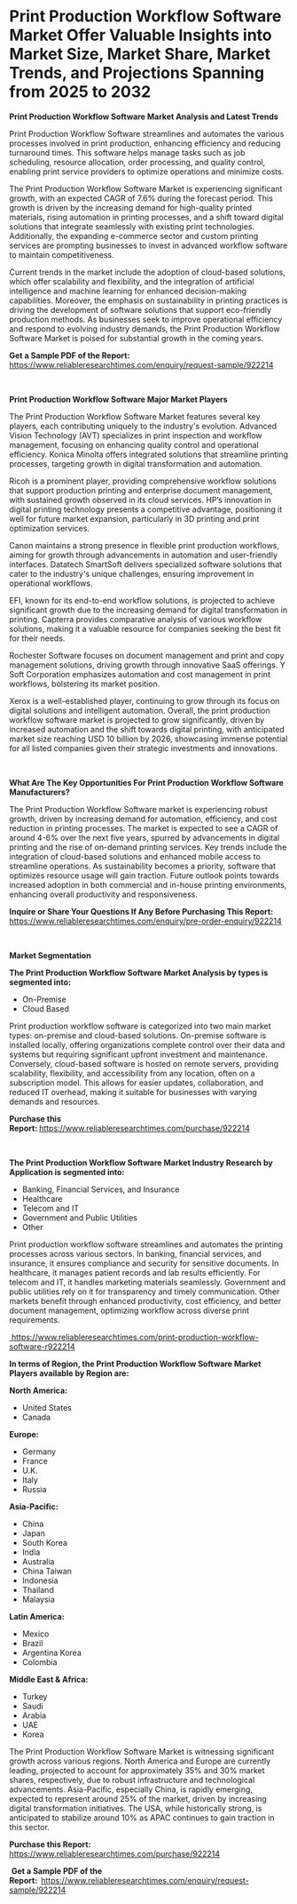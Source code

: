 <p><h1>Print Production Workflow Software Market Offer Valuable Insights into Market Size, Market Share, Market Trends, and Projections Spanning from 2025 to 2032</h1></p><p><strong>Print Production Workflow Software Market Analysis and Latest Trends</strong></p>
<p><p>Print Production Workflow Software streamlines and automates the various processes involved in print production, enhancing efficiency and reducing turnaround times. This software helps manage tasks such as job scheduling, resource allocation, order processing, and quality control, enabling print service providers to optimize operations and minimize costs.</p><p>The Print Production Workflow Software Market is experiencing significant growth, with an expected CAGR of 7.6% during the forecast period. This growth is driven by the increasing demand for high-quality printed materials, rising automation in printing processes, and a shift toward digital solutions that integrate seamlessly with existing print technologies. Additionally, the expanding e-commerce sector and custom printing services are prompting businesses to invest in advanced workflow software to maintain competitiveness.</p><p>Current trends in the market include the adoption of cloud-based solutions, which offer scalability and flexibility, and the integration of artificial intelligence and machine learning for enhanced decision-making capabilities. Moreover, the emphasis on sustainability in printing practices is driving the development of software solutions that support eco-friendly production methods. As businesses seek to improve operational efficiency and respond to evolving industry demands, the Print Production Workflow Software Market is poised for substantial growth in the coming years.</p></p>
<p><strong>Get a Sample PDF of the Report:&nbsp;</strong> <a href="https://www.reliableresearchtimes.com/enquiry/request-sample/922214?utm_campaign=3107&utm_medium=2&utm_source=Github&utm_content=ia&utm_term=18042025&utm_id=print-production-workflow-software">https://www.reliableresearchtimes.com/enquiry/request-sample/922214</a></p>
<p>&nbsp;</p>
<p><strong>Print Production Workflow Software Major Market Players</strong></p>
<p><p>The Print Production Workflow Software Market features several key players, each contributing uniquely to the industry's evolution. Advanced Vision Technology (AVT) specializes in print inspection and workflow management, focusing on enhancing quality control and operational efficiency. Konica Minolta offers integrated solutions that streamline printing processes, targeting growth in digital transformation and automation.</p><p>Ricoh is a prominent player, providing comprehensive workflow solutions that support production printing and enterprise document management, with sustained growth observed in its cloud services. HP’s innovation in digital printing technology presents a competitive advantage, positioning it well for future market expansion, particularly in 3D printing and print optimization services.</p><p>Canon maintains a strong presence in flexible print production workflows, aiming for growth through advancements in automation and user-friendly interfaces. Datatech SmartSoft delivers specialized software solutions that cater to the industry's unique challenges, ensuring improvement in operational workflows.</p><p>EFI, known for its end-to-end workflow solutions, is projected to achieve significant growth due to the increasing demand for digital transformation in printing. Capterra provides comparative analysis of various workflow solutions, making it a valuable resource for companies seeking the best fit for their needs.</p><p>Rochester Software focuses on document management and print and copy management solutions, driving growth through innovative SaaS offerings. Y Soft Corporation emphasizes automation and cost management in print workflows, bolstering its market position.</p><p>Xerox is a well-established player, continuing to grow through its focus on digital solutions and intelligent automation. Overall, the print production workflow software market is projected to grow significantly, driven by increased automation and the shift towards digital printing, with anticipated market size reaching USD 10 billion by 2026, showcasing immense potential for all listed companies given their strategic investments and innovations.</p></p>
<p>&nbsp;</p>
<p><strong>What Are The Key Opportunities For Print Production Workflow Software Manufacturers?</strong></p>
<p><p>The Print Production Workflow Software market is experiencing robust growth, driven by increasing demand for automation, efficiency, and cost reduction in printing processes. The market is expected to see a CAGR of around 4-6% over the next five years, spurred by advancements in digital printing and the rise of on-demand printing services. Key trends include the integration of cloud-based solutions and enhanced mobile access to streamline operations. As sustainability becomes a priority, software that optimizes resource usage will gain traction. Future outlook points towards increased adoption in both commercial and in-house printing environments, enhancing overall productivity and responsiveness.</p></p>
<p><strong>Inquire or Share Your Questions If Any Before Purchasing This Report:</strong> <a href="https://www.reliableresearchtimes.com/enquiry/pre-order-enquiry/922214?utm_campaign=3107&utm_medium=2&utm_source=Github&utm_content=ia&utm_term=18042025&utm_id=print-production-workflow-software">https://www.reliableresearchtimes.com/enquiry/pre-order-enquiry/922214</a></p>
<p>&nbsp;</p>
<p><strong>Market Segmentation</strong></p>
<p><strong>The Print Production Workflow Software Market Analysis by types is segmented into:</strong></p>
<p><ul><li>On-Premise</li><li>Cloud Based</li></ul></p>
<p><p>Print production workflow software is categorized into two main market types: on-premise and cloud-based solutions. On-premise software is installed locally, offering organizations complete control over their data and systems but requiring significant upfront investment and maintenance. Conversely, cloud-based software is hosted on remote servers, providing scalability, flexibility, and accessibility from any location, often on a subscription model. This allows for easier updates, collaboration, and reduced IT overhead, making it suitable for businesses with varying demands and resources.</p></p>
<p><strong>Purchase this Report:&nbsp;</strong><a href="https://www.reliableresearchtimes.com/purchase/922214?utm_campaign=3107&utm_medium=2&utm_source=Github&utm_content=ia&utm_term=18042025&utm_id=print-production-workflow-software">https://www.reliableresearchtimes.com/purchase/922214</a></p>
<p>&nbsp;</p>
<p><strong>The Print Production Workflow Software Market Industry Research by Application is segmented into:</strong></p>
<p><ul><li>Banking, Financial Services, and Insurance</li><li>Healthcare</li><li>Telecom and IT</li><li>Government and Public Utilities</li><li>Other</li></ul></p>
<p><p>Print production workflow software streamlines and automates the printing processes across various sectors. In banking, financial services, and insurance, it ensures compliance and security for sensitive documents. In healthcare, it manages patient records and lab results efficiently. For telecom and IT, it handles marketing materials seamlessly. Government and public utilities rely on it for transparency and timely communication. Other markets benefit through enhanced productivity, cost efficiency, and better document management, optimizing workflow across diverse print requirements.</p></p>
<p><a href="https://www.reliableresearchtimes.com/print-production-workflow-software-r922214?utm_campaign=3107&utm_medium=2&utm_source=Github&utm_content=ia&utm_term=18042025&utm_id=print-production-workflow-software">&nbsp;https://www.reliableresearchtimes.com/print-production-workflow-software-r922214</a></p>
<p><strong>In terms of Region, the Print Production Workflow Software Market Players available by Region are:</strong></p>
<p>
    <p> <strong> North America: </strong>
        <ul>
            <li>United States</li>
            <li>Canada</li>
        </ul>
        </p> 
    <p> <strong> Europe: </strong>
        <ul>
            <li>Germany</li>
            <li>France</li>
            <li>U.K.</li>
            <li>Italy</li>
            <li>Russia</li>
        </ul>
        </p> 
    <p> <strong> Asia-Pacific: </strong>
        <ul>
            <li>China</li>
            <li>Japan</li>
            <li>South Korea</li>
            <li>India</li>
            <li>Australia</li>
            <li>China Taiwan</li>
            <li>Indonesia</li>
            <li>Thailand</li>
            <li>Malaysia</li>
        </ul>
        </p> 
    <p> <strong> Latin America: </strong>
        <ul>
            <li>Mexico</li>
            <li>Brazil</li>
            <li>Argentina Korea</li>
            <li>Colombia</li>
        </ul>
        </p> 
    <p> <strong> Middle East & Africa: </strong>
        <ul>
            <li>Turkey</li>
            <li>Saudi</li>
            <li>Arabia</li>
            <li>UAE</li>
            <li>Korea</li>
        </ul>
    </p>
    </p>
<p><p>The Print Production Workflow Software Market is witnessing significant growth across various regions. North America and Europe are currently leading, projected to account for approximately 35% and 30% market shares, respectively, due to robust infrastructure and technological advancements. Asia-Pacific, especially China, is rapidly emerging, expected to represent around 25% of the market, driven by increasing digital transformation initiatives. The USA, while historically strong, is anticipated to stabilize around 10% as APAC continues to gain traction in this sector.</p></p>
<p><strong>Purchase this Report: </strong><a href="https://www.reliableresearchtimes.com/purchase/922214?utm_campaign=3107&utm_medium=2&utm_source=Github&utm_content=ia&utm_term=18042025&utm_id=print-production-workflow-software">https://www.reliableresearchtimes.com/purchase/922214</a></p>
<p>&nbsp;<strong>Get a Sample PDF of the Report:&nbsp;&nbsp;</strong><a href="https://www.reliableresearchtimes.com/enquiry/request-sample/922214?utm_campaign=3107&utm_medium=2&utm_source=Github&utm_content=ia&utm_term=18042025&utm_id=print-production-workflow-software">https://www.reliableresearchtimes.com/enquiry/request-sample/922214</a></p>
<p><strong></strong></p>
<p><p></p><p></p><p></p></p>